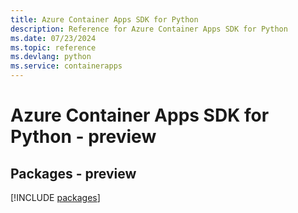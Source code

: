 ```yaml
---
title: Azure Container Apps SDK for Python
description: Reference for Azure Container Apps SDK for Python
ms.date: 07/23/2024
ms.topic: reference
ms.devlang: python
ms.service: containerapps
---
```

# Azure Container Apps SDK for Python - preview
## Packages - preview
[!INCLUDE [packages](container-apps-index.md)]